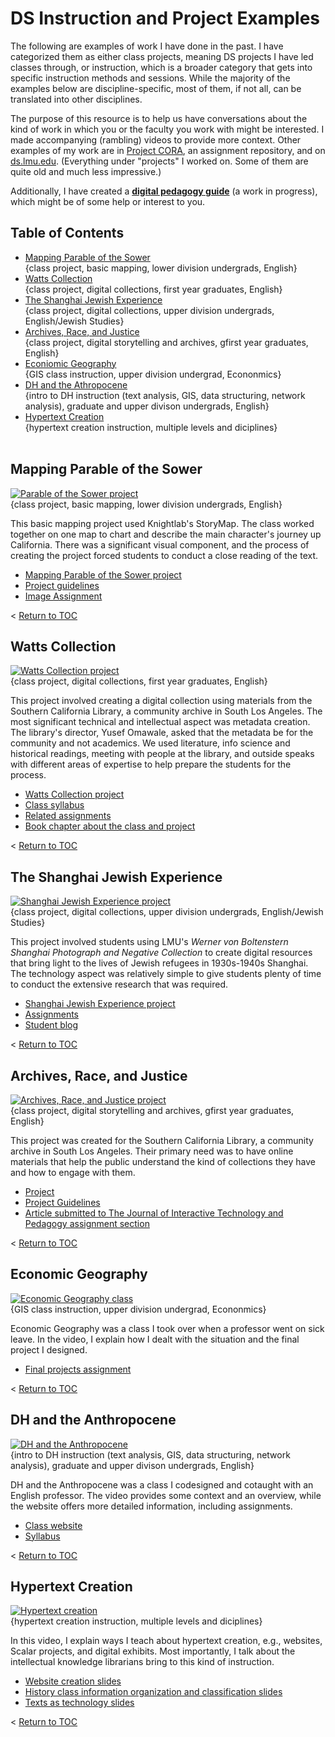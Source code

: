 # DS Instruction and Project Examples
The following are examples of work I have done in the past. I have categorized them as either class projects, meaning DS projects I have led classes through, or instruction, which is a broader category that gets into specific instruction methods and sessions. While the majority of the examples below are discipline-specific, most of them, if not all, can be translated into other disciplines. 

The purpose of this resource is to help us have conversations about the kind of work in which you or the faculty you work with might be interested. I made accompanying (rambling) videos to provide more context. Other examples of my work are in [Project CORA](https://www.projectcora.org/users/melanie-hubbard), an assignment repository, and on [ds.lmu.edu](https://ds.lmu.edu/). (Everything under "projects" I worked on. Some of them are quite old and much less impressive.)

Additionally, I have created a **[digital pedagogy guide](https://docs.google.com/document/d/1wCrDT8Wvnt7Okshi9vrcEXUOJJC7t65VMW2REmFsngM/edit)** (a work in progress), which might be of some help or interest to you.

## Table of Contents

- [Mapping Parable of the Sower](#mapping-parable-of-the-sower)<br>
{class project, basic mapping, lower division undergrads, English}<br>
- [Watts Collection](#watts-collection)<br>
{class project, digital collections, first year graduates, English}<br>
- [The Shanghai Jewish Experience](#the-shanghai-jewish-experience)<br>
{class project, digital collections, upper division undergrads, English/Jewish Studies}<br>
- [Archives, Race, and Justice](#archives-race-and-justice)<br>
{class project, digital storytelling and archives, gfirst year graduates, English}<br>
- [Econiomic Geography](#economic-geography)<br>
{GIS class instruction, upper division undergrad, Econonmics}<br>
- [DH and the Athropocene](#dh-and-the-anthropocene)<br>
{intro to DH instruction (text analysis, GIS, data structuring, network analysis), graduate and upper divison undergrads, English}<br>
- [Hypertext Creation](#hypertext-creation)<br>
{hypertext creation instruction, multiple levels and diciplines}<br><br>

## Mapping Parable of the Sower
[![Parable of the Sower project](http://img.youtube.com/vi/e5y8ZPyR-v8/0.jpg)](http://www.youtube.com/watch?v=e5y8ZPyR-v8 "Parable of the Sower project video")<br>
{class project, basic mapping, lower division undergrads, English}

This basic mapping project used Knightlab's StoryMap. The class worked together on one map to chart and describe the main character's journey up California. There was a significant visual component, and the process of creating the project forced students to conduct a close reading of the text.

- [Mapping Parable of the Sower project](https://uploads.knightlab.com/storymapjs/17d4e3ebc9ba6280b11694156ede825d/parable-of-the-sower-section-01-02/index.html)
- [Project guidelines](http://ds.lmu.edu/wp-content/uploads/2018/07/ParableOfTheSowerAssignment.pdf)
- [Image Assignment](http://ds.lmu.edu/wp-content/uploads/2018/07/VisualImageExercise_LMU_ENGL2297.pdf) 

< [Return to TOC](#table-of-contents)

## Watts Collection
[![Watts Collection project](http://img.youtube.com/vi/eKFaW0puXWI/0.jpg)](http://www.youtube.com/watch?v=eKFaW0puXWI "Watts Collection project video")<br>
{class project, digital collections, first year graduates, English}

This project involved creating a digital collection using materials from the Southern California Library, a community archive in South Los Angeles. The most significant technical and intellectual aspect was metadata creation. The library's director, Yusef Omawale, asked that the metadata be for the community and not academics. We used literature, info science and historical readings, meeting with people at the library, and outside speaks with different areas of expertise to help prepare the students for the process.

- [Watts Collection project](http://watts.library.lmu.build/)
- [Class syllabus](http://watts.library.lmu.build/cms/files/original/502caf42bce9d0f2a691fc430898f5ac.pdf)
- [Related assignments](http://watts.library.lmu.build/cms/files/original/f271621385be8d50c5d900ce68d31077.pdf)
- [Book chapter about the class and project](https://digitalcommons.lmu.edu/librarian_pubs/93/)

< [Return to TOC](#table-of-contents)

## The Shanghai Jewish Experience
[![Shanghai Jewish Experience project](http://img.youtube.com/vi/2t2i3oknjUI/0.jpg)](http://www.youtube.com/watch?v=2t2i3oknjUI "Shanghai Jewish Experience assignment video")<br>
{class project, digital collections, upper division undergrads, English/Jewish Studies}

This project involved students using LMU's _Werner von Boltenstern Shanghai Photograph and Negative Collection_ to create digital resources that bring light to the lives of Jewish refugees in 1930s-1940s Shanghai. The technology aspect was relatively simple to give students plenty of time to conduct the extensive research that was required. 

- [Shanghai Jewish Experience project](https://ds.lmu.edu/shanghai-project/)
- [Assignments](http://dh.lmu.edu/wp-content/uploads/2015/05/LMU_JewishStudies434_ShanghaiProject.pdf )
- [Student blog](http://literatureoftheholoaust2015.tumblr.com/)

< [Return to TOC](#table-of-contents)

## Archives, Race, and Justice
[![Archives, Race, and Justice project](http://img.youtube.com/vi/9tGOoccpCOI/0.jpg)](http://www.youtube.com/watch?v=9tGOoccpCOI "Archives, Race, and Justice project video")<br>
{class project, digital storytelling and archives, gfirst year graduates, English}

This project was created for the Southern California Library, a community archive in South Los Angeles. Their primary need was to have online materials that help the public understand the kind of collections they have and how to engage with them.

- [Project](https://ds.lmu.edu/archives-race-justice/)
- [Project Guidelines](https://www.projectcora.org/assignment/archives-race-and-justice)
- [Article submitted to The Journal of Interactive Technology and Pedagogy assignment section](https://drive.google.com/file/d/1xHCOy__5uW36XImtgbWu0BosvwNqM84u/view?usp=sharing)

< [Return to TOC](#table-of-contents)

## Economic Geography
[![Economic Geography class](http://img.youtube.com/vi/paRwqOgDd-o/0.jpg)](http://www.youtube.com/watch?v=paRwqOgDd-o "Economic Geography class instrution video")<br>
{GIS class instruction, upper division undergrad, Econonmics}

Economic Geography was a class I took over when a professor went on sick leave. In the video, I explain how I dealt with the situation and the final project I designed.

- [Final projects assignment](https://drive.google.com/file/d/1caaYYYQl0cdwezbYwpAyjvRVDB5Y4DiK/view?usp=sharing)

< [Return to TOC](#table-of-contents)

## DH and the Anthropocene

[![DH and the Anthropocene](http://img.youtube.com/vi/y3yrxequoYE/0.jpg)](http://www.youtube.com/watch?v=y3yrxequoYE "DH and the Anthropocene instruction video")<br>
{intro to DH instruction (text analysis, GIS, data structuring, network analysis), graduate and upper divison undergrads, English}

DH and the Anthropocene was a class I codesigned and cotaught with an English professor. The video provides some context and an overview, while the website offers more detailed information, including assignments. 

- [Class website](https://dh-anthropocene.english.lmu.build/)
- [Syllabus](https://dh-anthropocene.english.lmu.build/wp-content/uploads/2019/03/ENGL5998-DH-S19-update10.pdf)

< [Return to TOC](#table-of-contents)


## Hypertext Creation
[![Hypertext creation](http://img.youtube.com/vi/NnDs07u9tvI/0.jpg)](http://www.youtube.com/watch?v=NnDs07u9tvI "Hypertexts creation instruction video")<br>
{hypertext creation instruction, multiple levels and diciplines}

In this video, I explain ways I teach about hypertext creation, e.g., websites, Scalar projects, and digital exhibits. Most importantly, I talk about the intellectual knowledge librarians bring to this kind of instruction.

- [Website creation slides](https://drive.google.com/file/d/1YE7zwMXGVX1PBASBsaFRZmsAIjxuXhTi/view?usp=sharing)
- [History class information organization and classification slides](https://drive.google.com/file/d/1OkzCDa7YxS0h6O908qjHmK5cJYZCV7ct/view?usp=sharing)
- [Texts as technology slides](https://drive.google.com/file/d/1AhjCPPJtbYi3cnpabq_jhBzUbI3n3TYY/view?usp=sharing)

< [Return to TOC](#table-of-contents)
